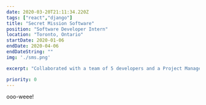 ```yaml
---
date: 2020-03-20T21:11:34.220Z
tags: ["react","django"]
title: "Secret Mission Software"
position: "Software Developer Intern"
location: "Toronto, Ontario"
startDate: 2020-01-06
endDate: 2020-04-06
endDateString: ""
img: './sms.png'

excerpt: "Collaborated with a team of 5 developers and a Project Manager to deliver www.obolx.com - a responsive web-app using Typescript, React, Apollo, Graphene, and Django. Used Heroku and GitHub for a streamlined CI pipeline."

priority: 0
---
```

ooo-weee!